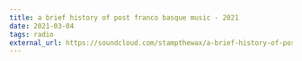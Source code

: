 ```yaml
---
title: a brief history of post franco basque music - 2021
date: 2021-03-04
tags: radio
external_url: https://soundcloud.com/stampthewax/a-brief-history-of-post-franco-basque-music
---
```

